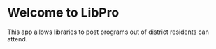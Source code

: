 Welcome to LibPro
=================

This app allows libraries to post programs out of district residents can attend.